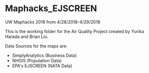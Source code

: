 # Maphacks_EJSCREEN
UW Maphacks 2018 from 4/28/2018-4/29/2018

This is the working folder for the Air Quality Project created by Yurika Harada and Brian Liu.

Data Sources for the maps are:
- SimplyAnalytics (Business Data)
- NHGIS (Population Data)
- EPA's EJSCREEN (NATA Data)
